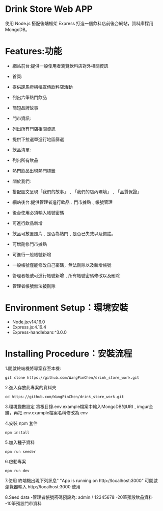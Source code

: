 # Drink Store Web APP
使用 Node.js 搭配後端框架 Express 打造一個飲料店前後台網站，資料庫採用MongoDB。
# Features:功能
- 網站前台:提供一般使用者瀏覽飲料店對外相關資訊
 - 首頁:
  - 提供跑馬燈橫幅宣傳飲料店活動
  - 列出六筆熱門飲品
  - 簡短品牌故事
 - 門市資訊:
  - 列出所有門店相關資訊
  - 提供下拉選單進行地區篩選
 - 飲品清單:
  - 列出所有飲品
  - 熱門飲品出現熱門標籤
 - 關於我們:
  - 搭配圖文呈現「我們的故事」﹑「我們的店內環境」﹑「品質保證」  

- 網站後台:提供管理者進行飲品﹑門市據點﹑帳號管理
 - 後台使用必須輸入帳號密碼
 - 可進行飲品新增
 - 飲品可放置照片﹑是否為熱門﹑是否已失效以及備註。
 - 可增刪修門市據點
 - 可進行一般帳號新增
 - 一般帳號僅能修改自己密碼，無法刪除以及新增帳號
 - 管理者帳號可進行帳號新增﹑所有帳號密碼修改以及刪除
 - 管理者帳號無法被刪除

  # Environment Setup：環境安裝
- Node.js:v14.16.0
- Express.js:4.16.4
- Express-handlebars:^3.0.0

# Installing Procedure：安裝流程
1.開啟終端機將專案存至本機:
```
git clone https://github.com/WangPinChen/drink_store_work.git
```
2.進入存放此專案的資料夾
```
cd https://github.com/WangPinChen/drink_store_work.git
```
3.環境變數設定
將根目錄.env.example檔案中輸入MongoDB的URI﹑imgur金鑰，再把.env.example檔案名稱修改為.env

4.安裝 npm 套件
```
npm install
```
5.加入種子資料
```
npm run seeder
```
6.啟動專案
```
npm run dev
```
7.使用
終端機出現下列訊息" "App is running on http://localhost:3000"
可開啟瀏覽器輸入 http://localhost:3000 使用

8.Seed data
-管理者帳號密碼預設為: admin / 12345678
-20筆預設飲品資料
-10筆預設門市資料
